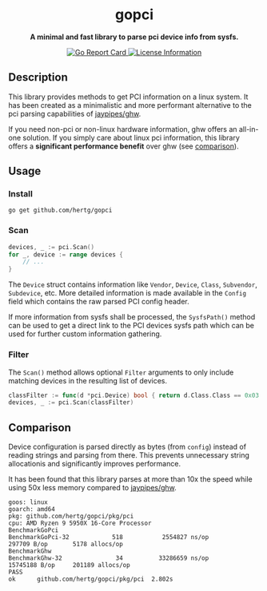 
<div align="center">
  <h1><strong>gopci</strong></h1>
  <p>
		<strong>A minimal and fast library to parse pci device info from sysfs.</strong>
  </p>
  <p>
    <a href="https://goreportcard.com/report/github.com/hertg/gopci">
      <img alt="Go Report Card" src="https://goreportcard.com/badge/github.com/hertg/gopci" />
    </a>
    <a href="#">
			<img alt="License Information" src="https://img.shields.io/github/license/hertg/go-pciids">
    </a>
  </p>
</div>

## Description

This library provides methods to get PCI information on a linux system.
It has been created as a minimalistic and more performant alternative to
the pci parsing capabilities of [jaypipes/ghw](https://github.com/jaypipes/ghw).

If you need non-pci or non-linux hardware information,
ghw offers an all-in-one solution. If you simply care about linux pci information,
this library offers a **significant performance benefit** over ghw (see [comparison](#Comparison)).

## Usage

### Install
```shell
go get github.com/hertg/gopci
```

### Scan
```go
devices, _ := pci.Scan()
for _, device := range devices {
	// ...
}
```

The `Device` struct contains information like `Vendor`, `Device`, `Class`, `Subvendor`, `Subdevice`, etc.
More detailed information is made available in the `Config` field which contains the raw parsed PCI config header.

If more information from sysfs shall be processed, the `SysfsPath()` method can be used
to get a direct link to the PCI devices sysfs path which can be used for further custom information gathering.

### Filter
The `Scan()` method allows optional `Filter` arguments to only include matching
devices in the resulting list of devices.

```go
classFilter := func(d *pci.Device) bool { return d.Class.Class == 0x03 }
devices, _ := pci.Scan(classFilter)
```

## Comparison

Device configuration is parsed directly as bytes (from `config`) instead of
reading strings and parsing from there. This prevents unnecessary string
allocationis and significantly improves performance.

It has been found that this library parses at more
than 10x the speed while using 50x less memory compared to
[jaypipes/ghw](https://github.com/jaypipes/ghw).

```text
goos: linux
goarch: amd64
pkg: github.com/hertg/gopci/pkg/pci
cpu: AMD Ryzen 9 5950X 16-Core Processor
BenchmarkGoPci
BenchmarkGoPci-32            518           2554827 ns/op          297709 B/op       5178 allocs/op
BenchmarkGhw
BenchmarkGhw-32               34          33286659 ns/op        15745188 B/op     201189 allocs/op
PASS
ok      github.com/hertg/gopci/pkg/pci  2.802s
```

